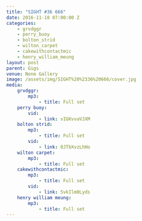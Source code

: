```yaml
---
title: "SIGHT #36 666"
date: 2016-11-18 07:00:00 Z
categories:
    - grvdggr
    - perry_buoy
    - bolton_strid
    - wilton_carpet
    - cakewithcontactmic
    - henry_william_meung
layout: post
parent: Gigs
venue: None Gallery
image: /assets/img/SIGHT%20%2336%20666/cover.jpg
media:
    grvdggr:
        mp3:
            - title: Full set
    perry buoy:
        vid:
            - link: vIGKvvaVJXM
    bolton strid:
        mp3:
            - title: Full set
        vid:
            - link: 0JTbXvzLhHo
    wilton carpet:
        mp3:
            - title: Full set
    cakewithcontactmic:
        mp3:
            - title: Full set
        vid:
            - link: 5vkIlm0Lyds
    henry william meung:
        mp3:
            - title: Full set
---
```


